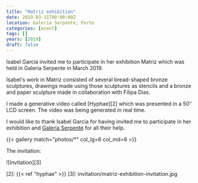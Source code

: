 ```yaml
---
title: "Matriz exhibition"
date: 2019-03-31T00:00:00Z
location: Galeria Serpente, Porto
categories: [event]
tags: []
years: [2019]
draft: false
---
```


Isabel Garcia invited me to participate in her exhibition Matriz which was held in Galeria Serpente in March 2019.
<!--more-->

Isabel's work in Matriz consisted of several bread-shaped bronze sculptures, drawings made using those sculptures as stencils and a bronze and paper sculpture made in collaboration with Filipa Dias.

I made a generative video called [Hyphae][2] which was presented in a 50″ LCD screen. The video was being generated in real time.

I would like to thank Isabel Garcia for having invited me to participate in her exhibition and [Galeria Serpente][1] for all their help.

{{< gallery match="photos/*" col_lg=6 col_md=6 >}}

The invitation:

![Invitation][3]

[1]: http://galeriaserpente.com
[2]: {{< ref "hyphae" >}}
[3]: invitation/matriz-exhibition-invitation.jpg
